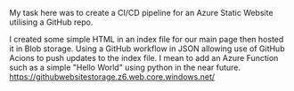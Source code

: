 My task here was to create a CI/CD pipeline for an Azure Static Website utilising a GitHub repo.

I created some simple HTML in an index file for our main page then hosted it in Blob storage. Using a GitHub workflow in JSON allowing use of GitHub Acions to push updates to the index file. I mean to add an Azure Function such as a simple "Hello World" using python in the near future.
https://githubwebsitestorage.z6.web.core.windows.net/
